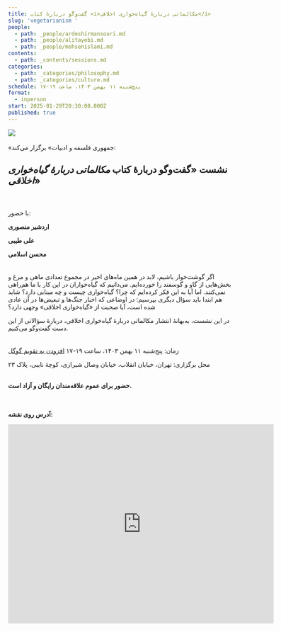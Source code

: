 ```yaml
---
title: گفت‌وگو دربارهٔ کتاب <i>مکالماتی دربارهٔ گیاه‌خواری اخلاقی</i>
slug: 'vegetarianism '
people:
  - path: _people/ardeshirmansouri.md
  - path: _people/alitayebi.md
  - path: _people/mohsenislami.md
contents:
  - path: _contents/sessions.md
categories:
  - path: _categories/philosophy.md
  - path: _categories/culture.md
schedule: پنچ‌شنبه ۱۱ بهمن ۱۴۰۳، ساعت ۱۹-۱۷
format:
  - inperson
start: 2025-01-29T20:30:00.000Z
published: true
---
```





![](https://assets.tina.io/b6b0cb5c-4b1b-43f4-9bea-8d6867c09320/Events/گیاه‌خواری4.jpg)
<br><br>
«جمهوری فلسفه و ادبیات» برگزار می‌کند:

## نشست «گفت‌وگو دربارهٔ کتاب _مکالماتی دربارهٔ گیاه‌خواری اخلاقی_»
<br><br>
با حضور:

**اردشیر منصوری**

**علی طیبی**

**محسن اسلامی**
<br><br><br>
اگر گوشت‌خوار باشیم، لابد در همین ماه‌های اخیر در مجموع تعدادی ماهی و مرغ و بخش‌هایی از گاو و گوسفند را خورده‌ایم. می‌دانیم که گیاه‌خواران در این کار با ما هم‌راهی نمی‌کنند. اما آیا به این فکر کرده‌ایم که چرا؟ گیاه‌خواری چیست و چه مبنایی دارد؟ شاید هم ابتدا باید سؤال دیگری بپرسیم: در اوضاعی که اخبار جنگ‌ها و تبعیض‌ها در آن عادی شده است، آیا صحبت از «گیاه‌خواری اخلاقی» وجهی دارد؟ 

در این نشست، به‌بهانهٔ انتشار مکالماتی دربارهٔ گیاه‌خواری اخلاقی، دربارهٔ سؤالاتی از این دست گفت‌وگو می‌کنیم.
<br><br><br>
زمان: پنج‌شنبه ۱۱ بهمن ۱۴۰۳، ساعت ۱۹-۱۷  <a href="https://calendar.google.com/calendar/event?action=TEMPLATE&tmeid=NzlhMW1qOXBpdTlidTloNHFzMDY0YnE3aXEgam9taG91cmlmYWxzYWZlQG0&tmsrc=jomhourifalsafe%40gmail.com">افزودن به تقویم گوگل</a>

محل برگزاری: تهران، خیابان انقلاب، خیابان وصال شیرازی، کوچهٔ نایبی، پلاک ۲۳
<br><br>

**حضور برای عموم علاقه‌مندان رایگان و آزاد است.**

<br><br>
**آدرس روی نقشه:**

<iframe src="https://www.google.com/maps/embed?pb=!1m17!1m12!1m3!1d3239.9701159679107!2d51.400496999999994!3d35.702352999999995!2m3!1f0!2f0!3f0!3m2!1i1024!2i768!4f13.1!3m2!1m1!2zMzXCsDQyJzA4LjUiTiA1McKwMjQnMDEuOCJF!5e0!3m2!1sen!2s!4v1727792460938!5m2!1sen!2s" width="600" height="450" style="border:0;" allowfullscreen="" loading="lazy" referrerpolicy="no-referrer-when-downgrade"></iframe>

